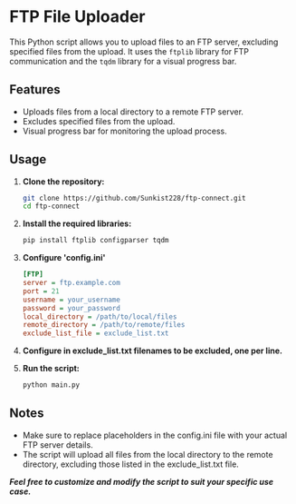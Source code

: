# FTP File Uploader

This Python script allows you to upload files to an FTP server, excluding specified files from the upload. It uses the `ftplib` library for FTP communication and the `tqdm` library for a visual progress bar.

## Features

- Uploads files from a local directory to a remote FTP server.
- Excludes specified files from the upload.
- Visual progress bar for monitoring the upload process.

## Usage

1. **Clone the repository:**

   ```bash
   git clone https://github.com/Sunkist228/ftp-connect.git
   cd ftp-connect

2. **Install the required libraries:**

   ```bash
   pip install ftplib configparser tqdm

3. **Configure 'config.ini'**

   ```ini
   [FTP]
   server = ftp.example.com
   port = 21  
   username = your_username
   password = your_password
   local_directory = /path/to/local/files
   remote_directory = /path/to/remote/files
   exclude_list_file = exclude_list.txt
   
4. **Configure in exclude_list.txt filenames to be excluded, one per line.**
5. **Run the script:**
   ```bash
   python main.py

 ## Notes
   - Make sure to replace placeholders in the config.ini file with your actual FTP server details.
   - The script will upload all files from the local directory to the remote directory, excluding those listed in the exclude_list.txt file.
     
   ***Feel free to customize and modify the script to suit your specific use case.***
